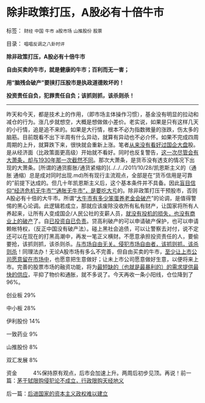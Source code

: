 # 除非政策打压，A股必有十倍牛市

标签： `财经` `中国` `牛市` `a股市场` `山推股份` `股票` 

目录： `唱唱反调之八卦时评`

**除非政策打压，A股必有十倍牛市**

**自由买卖的牛市，就是健康的牛市；百利而无一害；**

**用“脑残会破产”要挟打压股市是执政道德败坏的！**

**投资责任自负，犯罪责任自负；该抓则抓，该杀则杀！**

****

昨天和今天，都是技术上的作用，（即市场主体操作习惯），基金没有明显的拉动和减仓的行为。涨几步就想空，大概是想做做小差价。老实说，如果是只有这样几天的小行情，追是追不来的。如果是大行情，根本不必为指数微量的涨跌，伤太多的脑筋。目前既看不出下半周有什么异动，就算有异动也不必介怀。如果不完成四周周期的上升，就算跌下来，很快就会重新上涨。笔者[从来没有看好过国企大盘](../../../2011/1/18/大象有癌症，小猴扛大旗!.md)股。是从经济面（比政策面更高级）开始就不看好。同时也反复警告，[这一次尽管会有大萧条，却与1930年那一次截然不同](../../../2010/12/30/货币主义导致恶性通货膨胀和大萧条.md)。那次大萧条，是货币没有透支的情况下出现的大萧条。[所谓的通货膨胀/通货紧缩的](../../../2011/10/28/凯恩斯主义的（通胀 通缩）总是成对同时出现.md)所有现行主流观点，全部是在“货币信用是可靠的”前提下达成的。但几十年凯恩斯主义后，这个基本条件并不具备。因此[盲目信仰“经济危机无牛市”“通胀无牛市”，是要吃大亏](../../../2010/11/12/凭什么说“通胀无牛市”？.md)的。除非政策打压干预股市，否则A股必有十倍的大牛市。所谓“[大牛市有多少笨蛋养老金会破产](../../../2010/12/7/脑残救济税不合理.md)”的论调，是值得警惕的黑心论调。此逻辑若成立，那就应该废除没收所有私有财产，让国家将所有人养起来，让所有人变成国企/人民公社的支薪人员，[就没有投机的损失，也没有商业上的破产](../../../2010/1/28/投机如何才能危害社会？.md)了。自[已投资自已负责](../../../2010/1/22/经济学是研究产权之间交换关系的科学.md)。贷高利破产的可以申请破产保护，也可以申请赖帐特权，（反正中国没有破产法）。碰上黑社会追债，可以让警察去对付，说不定还可以在现在的打黑高潮中，再发一笔正义横财。不愿意承担投资责任的人，要偷要抢，该抓则抓，该杀则杀。[与市场自由无关。侵犯市场自由者，该抓则抓，该杀则杀](../../../2010/11/29/国际板是最具卖国潜力的选手.md)！同理法办！无论A股市场有多么不完善，但自由买卖的牛市，[至少让上市公司愿意留在市场中](../../../2010/11/26/世界惯例小盘股估值远远高于大盘股.md)，也愿意把生意做好；让未上市公司愿意做好生意，以便将来上市。完善的股票市场的融资功能，将为[最短缺的（也就是最暴利的）的需求提供最快的供应](../../../2011/4/26/暴利自然平抑物价，增加农民收入.md)，平抑了物价和通胀，就不多说了。今天再收一条小阳线，仓位降到了96%。

创业板 29%

中小板 28%

伊利股份 14%

一致药业 9%

山推股份 8%

双汇发展 8%

资金　　　4%保持原有观点，后市会加速上升。两周后初步见顶。再说！前一篇：[茅于轼限购侵犯论不成立，行政限购天经地义](../../../2011/11/15/茅于轼限购侵犯论不成立，行政限购天经地义.md)

后一篇：[后进国家的资本主义政权难以建立](../../../2011/11/16/后进国家的资本主义政权难以建立.md)